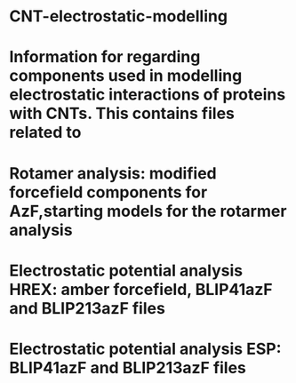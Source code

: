 # CNT-electrostatic-modelling
# Information for regarding components used in modelling electrostatic interactions of proteins with CNTs. This contains files related to
# Rotamer analysis: modified forcefield components for AzF,starting models for the rotarmer analysis
# Electrostatic potential analysis HREX: amber forcefield, BLIP41azF and BLIP213azF files
# Electrostatic potential analysis ESP: BLIP41azF and BLIP213azF files
